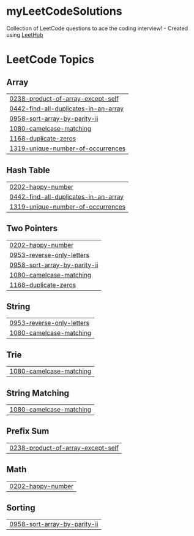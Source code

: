# myLeetCodeSolutions
Collection of LeetCode questions to ace the coding interview! - Created using [LeetHub](https://github.com/QasimWani/LeetHub)

<!---LeetCode Topics Start-->
# LeetCode Topics
## Array
|  |
| ------- |
| [0238-product-of-array-except-self](https://github.com/minahilhussain/myLeetCodeSolutions/tree/master/0238-product-of-array-except-self) |
| [0442-find-all-duplicates-in-an-array](https://github.com/minahilhussain/myLeetCodeSolutions/tree/master/0442-find-all-duplicates-in-an-array) |
| [0958-sort-array-by-parity-ii](https://github.com/minahilhussain/myLeetCodeSolutions/tree/master/0958-sort-array-by-parity-ii) |
| [1080-camelcase-matching](https://github.com/minahilhussain/myLeetCodeSolutions/tree/master/1080-camelcase-matching) |
| [1168-duplicate-zeros](https://github.com/minahilhussain/myLeetCodeSolutions/tree/master/1168-duplicate-zeros) |
| [1319-unique-number-of-occurrences](https://github.com/minahilhussain/myLeetCodeSolutions/tree/master/1319-unique-number-of-occurrences) |
## Hash Table
|  |
| ------- |
| [0202-happy-number](https://github.com/minahilhussain/myLeetCodeSolutions/tree/master/0202-happy-number) |
| [0442-find-all-duplicates-in-an-array](https://github.com/minahilhussain/myLeetCodeSolutions/tree/master/0442-find-all-duplicates-in-an-array) |
| [1319-unique-number-of-occurrences](https://github.com/minahilhussain/myLeetCodeSolutions/tree/master/1319-unique-number-of-occurrences) |
## Two Pointers
|  |
| ------- |
| [0202-happy-number](https://github.com/minahilhussain/myLeetCodeSolutions/tree/master/0202-happy-number) |
| [0953-reverse-only-letters](https://github.com/minahilhussain/myLeetCodeSolutions/tree/master/0953-reverse-only-letters) |
| [0958-sort-array-by-parity-ii](https://github.com/minahilhussain/myLeetCodeSolutions/tree/master/0958-sort-array-by-parity-ii) |
| [1080-camelcase-matching](https://github.com/minahilhussain/myLeetCodeSolutions/tree/master/1080-camelcase-matching) |
| [1168-duplicate-zeros](https://github.com/minahilhussain/myLeetCodeSolutions/tree/master/1168-duplicate-zeros) |
## String
|  |
| ------- |
| [0953-reverse-only-letters](https://github.com/minahilhussain/myLeetCodeSolutions/tree/master/0953-reverse-only-letters) |
| [1080-camelcase-matching](https://github.com/minahilhussain/myLeetCodeSolutions/tree/master/1080-camelcase-matching) |
## Trie
|  |
| ------- |
| [1080-camelcase-matching](https://github.com/minahilhussain/myLeetCodeSolutions/tree/master/1080-camelcase-matching) |
## String Matching
|  |
| ------- |
| [1080-camelcase-matching](https://github.com/minahilhussain/myLeetCodeSolutions/tree/master/1080-camelcase-matching) |
## Prefix Sum
|  |
| ------- |
| [0238-product-of-array-except-self](https://github.com/minahilhussain/myLeetCodeSolutions/tree/master/0238-product-of-array-except-self) |
## Math
|  |
| ------- |
| [0202-happy-number](https://github.com/minahilhussain/myLeetCodeSolutions/tree/master/0202-happy-number) |
## Sorting
|  |
| ------- |
| [0958-sort-array-by-parity-ii](https://github.com/minahilhussain/myLeetCodeSolutions/tree/master/0958-sort-array-by-parity-ii) |
<!---LeetCode Topics End-->